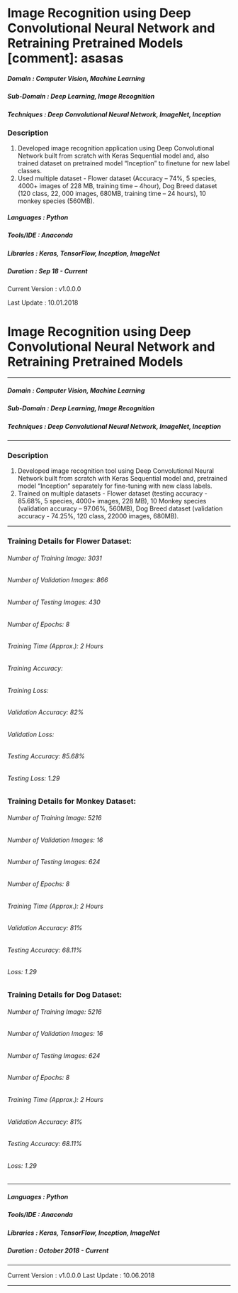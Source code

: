 # Image Recognition using Deep Convolutional Neural Network and Retraining Pretrained Models 	                                            [comment]: asasas

##### Domain             : Computer Vision, Machine Learning
##### Sub-Domain         : Deep Learning, Image Recognition
##### Techniques         : Deep Convolutional Neural Network, ImageNet, Inception


### Description
1. Developed image recognition application using Deep Convolutional Network built from scratch with Keras Sequential model and, also trained dataset on pretrained model “Inception” to finetune for new label classes.
2. Used multiple dataset - Flower dataset (Accuracy – 74%, 5 species, 4000+ images of 228 MB, training time – 4hour), Dog Breed dataset (120 class, 22, 000 images, 680MB, training time – 24 hours), 10 monkey species (560MB).


<!---
#### Intelligent Chatbot Graphical Interface: 
<kbd>
<img src=https://github.com/anjanatiha/Intelligent-Chatbot/blob/master/images/chat_gui.png>
</kbd>

#### Sample Conversations:
<kbd>
<img src=https://github.com/anjanatiha/Intelligent-Chatbot/blob/master/images/chat_gen.png>
</kbd>
-->
##### Languages   : Python
##### Tools/IDE   : Anaconda
##### Libraries   : Keras, TensorFlow, Inception, ImageNet

##### Duration   : Sep 18 - Current

Current Version  : v1.0.0.0

Last Update      : 10.01.2018


# Image Recognition using Deep Convolutional Neural Network and Retraining Pretrained Models                                            
*************************************************************************************************************************************
##### Domain             : Computer Vision, Machine Learning
##### Sub-Domain         : Deep Learning, Image Recognition
##### Techniques         : Deep Convolutional Neural Network, ImageNet, Inception
*************************************************************************************************************************************
### Description
1. Developed image recognition tool using Deep Convolutional Neural Network built from scratch with Keras Sequential model and, pretrained model “Inception” separately for fine-tuning with new class labels.
2. Trained on multiple datasets - Flower dataset (testing accuracy - 85.68%, 5 species, 4000+ images, 228 MB), 10 Monkey species (validation accuracy – 97.06%, 560MB), Dog Breed dataset (validation accuracy - 74.25%, 120 class, 22000 images, 680MB).


*************************************************************************************************************************************
### Training Details for Flower Dataset:
###### Number of Training Image: 3031 
###### Number of Validation Images: 866
###### Number of Testing Images: 430
###### Number of Epochs: 8
###### Training Time (Approx.): 2 Hours
###### Training Accuracy: 
###### Training Loss: 
###### Validation Accuracy: 82%
###### Validation Loss: 
###### Testing Accuracy: 85.68%
###### Testing Loss: 1.29

### Training Details for Monkey Dataset:
###### Number of Training Image: 5216 
###### Number of Validation Images: 16
###### Number of Testing Images: 624
###### Number of Epochs: 8
###### Training Time (Approx.): 2 Hours
###### Validation Accuracy: 81%
###### Testing Accuracy: 68.11%
###### Loss: 1.29

### Training Details for Dog Dataset:
###### Number of Training Image: 5216 
###### Number of Validation Images: 16
###### Number of Testing Images: 624
###### Number of Epochs: 8
###### Training Time (Approx.): 2 Hours
###### Validation Accuracy: 81%
###### Testing Accuracy: 68.11%
###### Loss: 1.29
<!---
#### Intelligent Chatbot Graphical Interface: 
<kbd>
<img src=https://github.com/anjanatiha/Intelligent-Chatbot/blob/master/images/chat_gui.png>
</kbd>
#### Sample Conversations:
<kbd>
<img src=https://github.com/anjanatiha/Intelligent-Chatbot/blob/master/images/chat_gen.png>
</kbd>
-->
*************************************************************************************************************************************
##### Languages   : Python
##### Tools/IDE   : Anaconda
##### Libraries   : Keras, TensorFlow, Inception, ImageNet

##### Duration   : October 2018 - Current
*************************************************************************************************************************************
Current Version  : v1.0.0.0
Last Update      : 10.06.2018
*************************************************************************************************************************************


